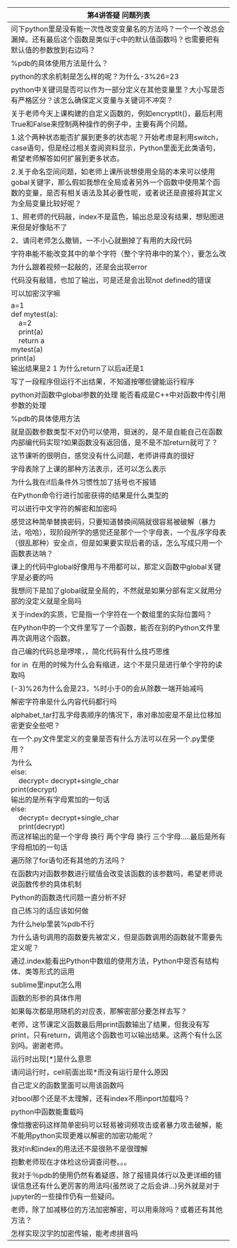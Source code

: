 | 第4讲答疑&nbsp;问题列表  |
|--------------|
|问下python里是没有能一次性改变变量名的方法吗？一个一个改总会漏掉。还有最后这个函数是类似于c中的默认值函数吗？也需要把有默认值的参数放到右边吗？|
|%pdb的具体使用方法是什么？|
|python的求余机制是怎么样的呢？为什么-3%26=23|
|python中关键词是否可以作为一部分定义在其他变量里？大小写是否有严格区分？该怎么确保定义变量与关键词不冲突？|
|关于老师今天上课构建的自定义函数的，例如encryptIt()，最后利用True和False来控制两种操作的例子中，主要有两个问题。|
|1.这个两种状态能否扩展到更多的状态呢？开始考虑是利用switch，case语句，但是经过相关查阅资料显示，Python里面无此类语句，希望老师解答如何扩展到更多状态。|
|2.关于命名空间问题，如老师上课所说想使用全局的本来可以使用gobal关键字，那么假如我想在全局或者另外一个函数中使用某个函数的变量，是否有相关语法及其必要性呢，或者说还是直接将其定义为全局变量比较好呢？|
|1、照老师的代码敲，index不是蓝色，输出总是没有结果，想贴图进来但是好像贴不了
2、请问老师怎么撤销，一不小心就删掉了有用的大段代码|
|字符串能不能改变其中的单个字符（整个字符串中的某个），要怎么改|
|为什么跟着视频一起敲的，还是会出现error
代码没有敲错，也加了输出，可是还是会出现not&nbsp;defined的错误|
|可以加密汉字嘛|
|a=1&nbsp;<br>def&nbsp;mytest(a):<br>&nbsp;&nbsp;&nbsp;&nbsp;a=2<br>&nbsp;&nbsp;&nbsp;&nbsp;print(a)<br>&nbsp;&nbsp;&nbsp;&nbsp;return&nbsp;a<br>mytest(a)<br>print(a)<br>输出结果是2&nbsp;1&nbsp;为什么return了以后a还是1|
|写了一段程序但运行不出结果，不知道按哪些键能运行程序|
|python对函数中global参数的处理&nbsp;能否看成是C++中对函数中传引用参数的处理|
|%pdb的具体使用方法|
|就是函数参数类型不对仍可以使用，挺迷的，是不是自能自己在函数内部编代码实现?如果函数没有返回值，是不是不加return就可了？|
|这节课听的很明白，感觉没有什么问题，老师讲得真的很好|
|字母表除了上课的那种方法表示，还可以怎么表示|
|为什么我在if后条件外习惯性加了括号也不报错|
|在Python命令行进行加密获得的结果是什么类型的|
|可以进行中文字符的解密和加密吗|
|感觉这种简单替换密码，只要知道替换间隔就很容易被破解（暴力法，哈哈），现阶段所学的感觉还是那个一个字母表，一个乱序字母表（很乱那种）安全点，但是如果要实现后者的话，怎么写成只用一个函数表达呐？|
|课上的代码中global好像用与不用都可以，那定义函数中global关键字是必要的吗|
|我想问下是加了global就是全局的，不然就是如果分部有定义就用分部的没定义就是全局吗|
|关于index的实质，它是指一个字符在一个数组里的实际位置吗？|
|在Python中的一个文件里写了一个函数，能否在别的Python文件里再次调用这个函数。|
|自己编的代码总是啰嗦，，简化代码有什么技巧思维|
|for&nbsp;in&nbsp;&nbsp;在用的时候为什么会有缩进，这个不是只是进行单个字符的读取吗|
|(-3)%26为什么会是23，%时小于0的会从除数一端开始减吗|
|解密字符串是什么内容代码都行吗|
|alphabet_tar打乱字母表顺序的情况下，串对串加密是不是比位移加密更安全些吧？|
|在一个.py文件里定义的变量是否有什么方法可以在另一个.py里使用？|
|为什么<br>else:<br>&nbsp;&nbsp;&nbsp;&nbsp;decrypt=&nbsp;decrypt+single_char<br>print(decrypt)<br>输出的是所有字母累加的一句话<br>else:<br>&nbsp;&nbsp;&nbsp;&nbsp;decrypt=&nbsp;decrypt+single_char<br>&nbsp;&nbsp;&nbsp;&nbsp;print(decrypt)<br>而这样输出的是一个字母&nbsp;换行&nbsp;两个字母&nbsp;换行&nbsp;三个字母.....最后是所有字母相加的一句话|
|遍历除了for语句还有其他的方法吗？|
|在函数内对函数参数进行赋值会改变该函数的该参数吗，希望老师说说函数传参的具体机制|
|Python的函数迭代问题一直分析不好|
|自己练习的话应该如何做|
|为什么help里装%pdb不行|
|为什么语句调用的函数要先被定义，但是函数调用的函数就不需要先定义呢？|
|通过.index能看出Python中数组的使用方法，Python中是否有结构体、类等形式的运用|
|sublime里input怎么用|
|函数的形参的具体作用|
|如果每次都是用随机的对应表，那解密部分要怎样去写？|
|老师，这节课定义函数最后用print函数输出了结果，但我没有写print，只有return，调用这个函数也可以输出结果。这两个有什么区别吗。谢谢老师。|
|运行时出现[\*]是什么意思|
|请问运行时，cell前面出现*而没有运行是什么原因|
|自己定义的函数里面可以用该函数吗|
|对bool那个还是不太理解，还有index不用inport加载吗？|
|python中函数能重载吗|
|像恺撒密码这样简单密码可以轻易被词频攻击或者暴力攻击破解，能不能用python实现更难以解密的加密功能呢？|
|我对in和index的用法还不是很熟不是很理解|
|抱歉老师现在才体检这份调查问卷。。。|
|我对于％pdb的使用仍然有着疑惑，除了报错具体行以及更详细的错误信息还有什么更厉害的用法吗(虽然说了之后会讲...)另外就是对于jupyter的一些操作仍有一些疑问。|
|老师，除了加减移位的方法加密解密，可以用乘除吗？或着还有其他方法？|
|怎样实现汉字的加密传输，能考虑拼音吗|